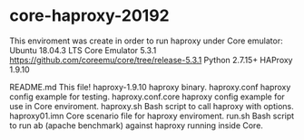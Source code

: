 # core-haproxy-20192

This enviroment was create in order to run haproxy under Core emulator:
Ubuntu 18.04.3 LTS
Core Emulator 5.3.1 https://github.com/coreemu/core/tree/release-5.3.1
Python 2.7.15+
HAProxy 1.9.10

README.md	    	This file!
haproxy-1.9.10		haproxy binary.
haproxy.conf		haproxy config example for testing.
haproxy.conf.core	haproxy config example for use in Core enviroment.
haproxy.sh		    Bash script to call haproxy with options.
haproxy01.imn		Core scenario file for haproxy enviroment.
run.sh	        	Bash script to run ab (apache benchmark) against haproxy running inside Core.

